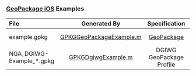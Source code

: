 ### [GeoPackage iOS](https://github.com/ngageoint/geopackage-ios) Examples

File | Generated By | Specification | Certification
:--- | :---: | :---: | :---:
example.gpkg | [GPKGGeoPackageExample.m](https://github.com/ngageoint/geopackage-ios/blob/master/geopackage-iosTests/GPKGGeoPackageExample.m) | [GeoPackage](https://www.geopackage.org/spec/) | [2022-03-11](https://www.ogc.org/resource/products/details/?pid=1733)
NGA_DGIWG-Example_*.gpkg | [GPKGDgiwgExample.m](https://github.com/ngageoint/geopackage-ios/blob/develop/geopackage-iosTests/dgiwg/GPKGDgiwgExample.m) | DGIWG GeoPackage Profile |
